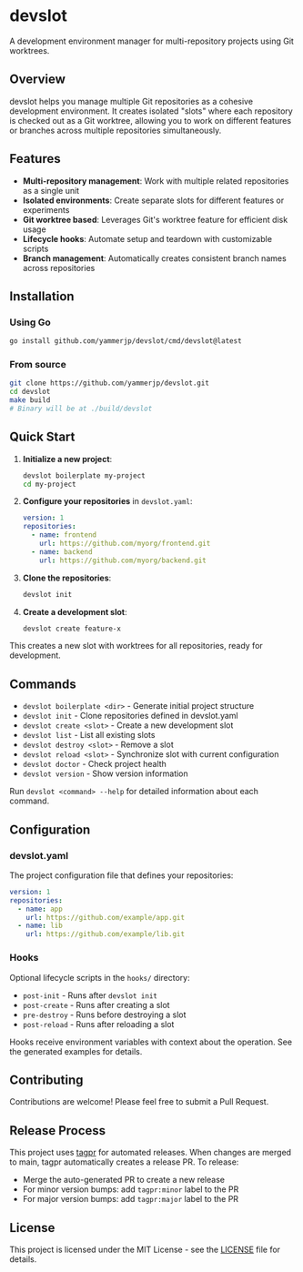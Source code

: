 # devslot

A development environment manager for multi-repository projects using Git worktrees.

## Overview

devslot helps you manage multiple Git repositories as a cohesive development environment. It creates isolated "slots" where each repository is checked out as a Git worktree, allowing you to work on different features or branches across multiple repositories simultaneously.

## Features

- **Multi-repository management**: Work with multiple related repositories as a single unit
- **Isolated environments**: Create separate slots for different features or experiments
- **Git worktree based**: Leverages Git's worktree feature for efficient disk usage
- **Lifecycle hooks**: Automate setup and teardown with customizable scripts
- **Branch management**: Automatically creates consistent branch names across repositories

## Installation

### Using Go

```bash
go install github.com/yammerjp/devslot/cmd/devslot@latest
```

### From source

```bash
git clone https://github.com/yammerjp/devslot.git
cd devslot
make build
# Binary will be at ./build/devslot
```

## Quick Start

1. **Initialize a new project**:
   ```bash
   devslot boilerplate my-project
   cd my-project
   ```

2. **Configure your repositories** in `devslot.yaml`:
   ```yaml
   version: 1
   repositories:
     - name: frontend
       url: https://github.com/myorg/frontend.git
     - name: backend
       url: https://github.com/myorg/backend.git
   ```

3. **Clone the repositories**:
   ```bash
   devslot init
   ```

4. **Create a development slot**:
   ```bash
   devslot create feature-x
   ```

This creates a new slot with worktrees for all repositories, ready for development.

## Commands

- `devslot boilerplate <dir>` - Generate initial project structure
- `devslot init` - Clone repositories defined in devslot.yaml
- `devslot create <slot>` - Create a new development slot
- `devslot list` - List all existing slots
- `devslot destroy <slot>` - Remove a slot
- `devslot reload <slot>` - Synchronize slot with current configuration
- `devslot doctor` - Check project health
- `devslot version` - Show version information

Run `devslot <command> --help` for detailed information about each command.

## Configuration

### devslot.yaml

The project configuration file that defines your repositories:

```yaml
version: 1
repositories:
  - name: app
    url: https://github.com/example/app.git
  - name: lib
    url: https://github.com/example/lib.git
```

### Hooks

Optional lifecycle scripts in the `hooks/` directory:

- `post-init` - Runs after `devslot init`
- `post-create` - Runs after creating a slot
- `pre-destroy` - Runs before destroying a slot
- `post-reload` - Runs after reloading a slot

Hooks receive environment variables with context about the operation. See the generated examples for details.

## Contributing

Contributions are welcome! Please feel free to submit a Pull Request.

## Release Process

This project uses [tagpr](https://github.com/Songmu/tagpr) for automated releases. When changes are merged to main, tagpr automatically creates a release PR. To release:

- Merge the auto-generated PR to create a new release
- For minor version bumps: add `tagpr:minor` label to the PR
- For major version bumps: add `tagpr:major` label to the PR

## License

This project is licensed under the MIT License - see the [LICENSE](LICENSE) file for details.